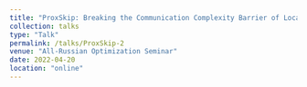 ```yaml
---
title: "ProxSkip: Breaking the Communication Complexity Barrier of Local Gradient Methods"
collection: talks
type: "Talk"
permalink: /talks/ProxSkip-2
venue: "All-Russian Optimization Seminar"
date: 2022-04-20
location: "online"
---
```

